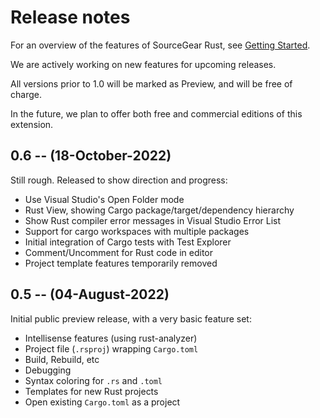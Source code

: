 # Release notes

For an overview of the features of SourceGear Rust, see [Getting Started](getting_started.md).

We are actively working on new features
for upcoming releases.

All versions prior to 1.0 will be marked as Preview, and will
be free of charge.

In the future, we plan to offer both free and commercial editions 
of this extension.

## 0.6 -- (18-October-2022)

Still rough.  Released to show direction and progress:

- Use Visual Studio's Open Folder mode
- Rust View, showing Cargo package/target/dependency hierarchy
- Show Rust compiler error messages in Visual Studio Error List
- Support for cargo workspaces with multiple packages
- Initial integration of Cargo tests with Test Explorer
- Comment/Uncomment for Rust code in editor
- Project template features temporarily removed

## 0.5 -- (04-August-2022)

Initial public preview release, with a very basic feature set:

- Intellisense features (using rust-analyzer)
- Project file (`.rsproj`) wrapping `Cargo.toml`
- Build, Rebuild, etc
- Debugging
- Syntax coloring for `.rs` and `.toml`
- Templates for new Rust projects
- Open existing `Cargo.toml` as a project

